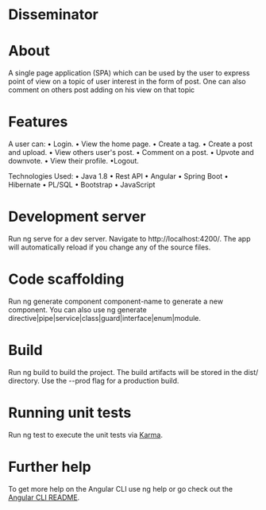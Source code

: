# Disseminator
# About
A single page application (SPA) which can be used by the user to express point of view on a topic of user interest in the form of post. One can also comment on others post adding on his view on that topic
# Features
A user can: • Login. • View the home page. • Create a tag. • Create a post and upload. • View others user's post. • Comment on a post. • Upvote and downvote. • View their profile. •Logout.

Technologies Used:
• Java 1.8 • Rest API • Angular • Spring Boot • Hibernate • PL/SQL • Bootstrap • JavaScript
# Development server
Run ng serve for a dev server. Navigate to http://localhost:4200/. The app will automatically reload if you change any of the source files.
# Code scaffolding
Run ng generate component component-name to generate a new component. You can also use ng generate directive|pipe|service|class|guard|interface|enum|module.
# Build
Run ng build to build the project. The build artifacts will be stored in the dist/ directory. Use the --prod flag for a production build.
# Running unit tests
Run ng test to execute the unit tests via [Karma](https://karma-runner.github.io/latest/index.html).
# Further help
To get more help on the Angular CLI use ng help or go check out the [Angular CLI README](https://github.com/angular/angular-cli/blob/master/README.md).

